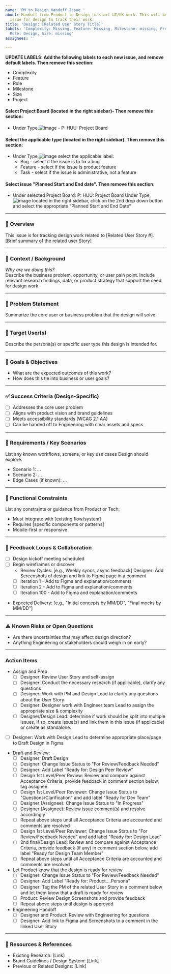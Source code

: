 ```yaml
---
name: 'PM to Design Handoff Issue '
about: Handoff from Product to Design to start UI/UX work. This will be a separate
  issue for design to track their work.
title: 'Design: [Related User Story Title]'
labels: 'Complexity: Missing, Feature: Missing, Milestone: missing, Project: Missing,
  Role: Design, Size: missing'
assignees: ''

---
```


**UPDATE LABELS: Add the following labels to each new issue, and remove default labels. Then remove this section:**
* Complexity
* Feature
* Role
* Milestone
* Size
* Project 
#### Select Project Board (located in the right sidebar)- Then remove this section:
- Under Type,![image](https://github.com/user-attachments/assets/aaf85aa9-ac24-41c7-aac5-e0fd10a3f5de) 
      - P: HUU: Project Board
#### Select the applicable type (located in the right sidebar). Then remove this section:
- Under Type,![image](https://github.com/user-attachments/assets/aaf85aa9-ac24-41c7-aac5-e0fd10a3f5de) select the applicable label:
   - Bug - select if the issue is to fix a bug
   - Feature - select if the issue is product feature
   - Task - select if the issue is administrative, not a feature
#### Select issue "Planned Start and End date".  Then remove this section:
- Under selected Project Board: P: HUU: Project Board Under Type,![image](https://github.com/user-attachments/assets/aaf85aa9-ac24-41c7-aac5-e0fd10a3f5de) located in the right sidebar, click on the 2nd drop down button and select the appropriate "Planned Start and End Date"

---

### 🧩 Overview
This issue is for tracking design work related to [Related User Story #]. [Brief summary of the related user Story]

---

### 🧠 Context / Background

_Why are we doing this?_  
Describe the business problem, opportunity, or user pain point. Include relevant research findings, data, or product strategy that support the need for design work.

---

### 🎯 Problem Statement

Summarize the core user or business problem that the design will solve.

---

### 👤 Target User(s)

Describe the persona(s) or specific user type this design is intended for.

---

### 🎯 Goals & Objectives

- What are the expected outcomes of this work?
- How does this tie into business or user goals?

---

### ✅ Success Criteria (Design-Specific)

- [ ] Addresses the core user problem
- [ ] Aligns with product vision and brand guidelines
- [ ] Meets accessibility standards (WCAG 2.1 AA)
- [ ] Can be handed off to Engineering with clear assets and specs

---

### 📃 Requirements / Key Scenarios

List any known workflows, screens, or key use cases Design should explore.

- Scenario 1: ...
- Scenario 2: ...
- Edge Cases (if known): ...

---

### 🧩 Functional Constraints

List any constraints or guidance from Product or Tech:
- Must integrate with [existing flow/system]
- Requires [specific components or patterns]
- Mobile-first or responsive

---

### 🔁 Feedback Loops & Collaboration

- [ ] Design kickoff meeting scheduled
- [ ] Begin wireframes or discover
   - Review Cycles: [e.g., Weekly syncs, async feedback] Designer: Add Screenshots of design and link to Figma page in a comment
    - [ ] Iteration 1 - Add to Figma and explanation/comments
    - [ ] Iteration 2 - Add to Figma and explanation/comments
    - [ ] Iteration 100 - Add to Figma and explanation/comments
 - Expected Delivery: [e.g., "Initial concepts by MM/DD", "Final mocks by MM/DD"]

---

### ⚠️ Known Risks or Open Questions

- Are there uncertainties that may affect design direction?
- Anything Engineering or stakeholders should weigh in on early?

---

### Action Items
- Assign and Prep
  - [ ] Designer: Review User Story and self-assign 
  - [ ] Designer: Conduct the necessary research (if applicable), clarify any questions
  - [ ] Designer: Work with PM and Design Lead to clarify any questions about the User Story
  - [ ] Designer: Designer work with Engineer team Lead to assign the appropriate size & complexity
  - [ ] Designer/Design Lead: determine if work should be split into multiple issues, if so, create issue(s) and link them in this issue (if applicable) or create as standalone.
 - [ ] Designer: Work with Design Lead to determine appropriate place/page to Draft Design in Figma
- Draft and Review:
  - [ ] Designer: Draft Design
  - [ ] Designer: Change Issue Status to "For Review/Feedback Needed"
  - [ ] Designer: Add Label "Ready for: Design Peer Review"
  - [ ] Design 1st Level/Peer Review: Review and compare against Acceptance Criteria, provide feedback in comment section below, tag assignee.
  - [ ] Design 1st Level/Peer Reviewer: Change Issue Status to "Questions/Clarification" and add label "Ready for Dev Team"
  - [ ] Designer (Assignee): Change Issue Status to "In Progress"
  - [ ] Designer (Assignee): Review issue comment(s) and resolve accordingly
  - [ ] Repeat above steps until all Acceptance Criteria are accounted and comments are resolved
  - [ ] Design 1st Level/Peer Reviewer: Change Issue Status to "For Review/Feedback Needed" and add label "Ready for: Design Lead"
  - [ ] 2nd final/Design Lead: Review and compare against Acceptance Criteria, provide feedback (if any) in comment section below, add label "Ready for Design Team Member"
  - [ ] Repeat above steps until all Acceptance Criteria are accounted and comments are resolved 
- Let Product know that the design is ready for review
   - [ ] Designer: Change Issue Status to "For Review/Feedback Needed"
   - [ ] Designer: Add Label "Ready for: Product....Persona"
   - [ ] Designer: Tag the PM of the related User Story in a comment below and let them know that a draft is ready for review
   - [ ] Product: Review Design Screenshots and provide feedback
   - [ ] Repeat above steps until design is approved
- Engineering Handoff
   - [ ] Designer and Product: Review with Engineering for questions
   - [ ] Designer: Add link to Figma and Screenshots to a comment in the linked User Story

---

### 📎 Resources & References

- Existing Research: [Link]
- Brand Guidelines / Design System: [Link]
- Previous or Related Designs: [Link]
